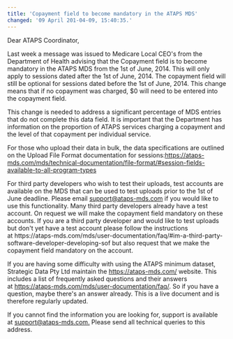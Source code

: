 ```yaml
---
title: 'Copayment field to become mandatory in the ATAPS MDS'
changed: '09 April 201-04-09, 15:40:35.'
---
```

<p>Dear ATAPS Coordinator,</p>
<p>Last week a message was issued to Medicare Local CEO's from the Department of Health advising that the Copayment field is to become mandatory in the ATAPS MDS from the 1st of June, 2014. This will only apply to sessions dated after the 1st of June, 2014. The copayment field will still be optional for sessions dated before the 1st of June, 2014. This change means that if no copayment was charged, $0 will need to be entered into the copayment field.</p>
<p>This change is needed to address a significant percentage of MDS entries that do not complete this data field. It is important that the Department has information on the proportion of ATAPS services charging a copayment and the level of that copayment per individual service.</p>
<p>For those who upload their data in bulk, the data specifications are outlined on the Upload File Format documentation for sessions:<a href="../../technical-documentation/file-format/index.html#session-fields-available-to-all-program-types" target="_top">https://ataps-mds.com/mds/technical-documentation/file-format/#session-fields-available-to-all-program-types</a></p>
<p>For third party developers who wish to test their uploads, test accounts are available on the MDS that can be used to test uploads prior to the 1st of June deadline. Please email <a href="mailto:support@ataps-mds.com">support@ataps-mds.com</a> if you would like to use this functionality. Many third party developers already have a test account. On request we will make the copayment field mandatory on these accounts. If you are a third party developer and would like to test uploads but don't yet have a test account please follow the instructions at https://ataps-mds.com/mds/user-documentation/faq/#im-a-third-party-software-developer-developing-sof but also request that we make the copayment field mandatory on the account.</p>
<p>If you are having some difficulty with using the ATAPS minimum dataset, Strategic Data Pty Ltd maintain the <a href="../../../index.html" target="_top">https://ataps-mds.com/</a> website. This includes a list of frequently asked questions and their answers at <a href="../../user-documentation/faq/index.html" target="_top">https://ataps-mds.com/mds/user-documentation/faq/</a>. So if you have a question, maybe there's an answer already. This is a live document and is therefore regularly updated.</p>
<p>If you cannot find the information you are looking for, support is available at <a href="mailto:support@ataps-mds.com.">support@ataps-mds.com.</a> Please send all technical queries to this address.</p>
